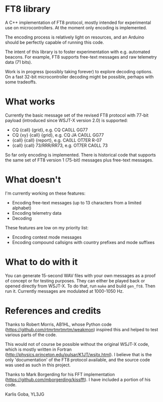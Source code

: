 # FT8 library 

A C++ implementation of FT8 protocol, mostly intended for experimental use on microcontrollers. At the moment only encoding is implemented.

The encoding process is relatively light on resources, and an Arduino should be perfectly capable of running this code.

The intent of this library is to foster experimentation with e.g. automated beacons. For example, FT8 supports free-text messages and raw telemetry data (71 bits).

Work is in progress (possibly taking forever) to explore decoding options. On a fast 32-bit microcontroller decoding might be possible, perhaps with some tradeoffs.

# What works

Currently the basic message set of the revised FT8 protocol with 77-bit payload (introduced since WSJT-X version 2.0) is supported:
* CQ {call} {grid}, e.g. CQ CA0LL GG77
* CQ {xy} {call} {grid}, e.g. CQ JA CA0LL GG77
* {call} {call} {report}, e.g. CA0LL OT7ER R-07
* {call} {call} 73/RRR/RR73, e.g. OT7ER CA0LL 73

So far only encoding is implemented. There is historical code that supports the same set of FT8 version 1 (75-bit) messages plus free-text messages.

# What doesn't

I'm currently working on these features:
* Encoding free-text messages (up to 13 characters from a limited alphabet)
* Encoding telemetry data
* Decoding

These features are low on my priority list:
* Encoding contest mode messages
* Encoding compound callsigns with country prefixes and mode suffixes

# What to do with it

You can generate 15-second WAV files with your own messages as a proof of concept or for testing purposes. They can either be played back or opened directly from WSJT-X. To do that, run ```make``` and build ```gen_ft8```. Then run it. Currently messages are modulated at 1000-1050 Hz.

# References and credits

Thanks to Robert Morris, AB1HL, whose Python code (https://github.com/rtmrtmrtmrtm/weakmon) inspired this and helped to test various parts of the code.

This would not of course be possible without the original WSJT-X code, which is mostly written in Fortran (http://physics.princeton.edu/pulsar/K1JT/wsjtx.html). I believe that is the only 'documentation' of the FT8 protocol available, and the source code was used as such in this project.

Thanks to Mark Borgerding for his FFT implementation (https://github.com/mborgerding/kissfft). I have included a portion of his code.

Karlis Goba,
YL3JG
